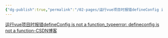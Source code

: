 ```yaml
---
{"dg-publish":true,"permalink":"/02-pages/运行vue项目时报错defineConfig is not a function/","tags":["personal/blog","program/frontend/vue","program/frontend/vue3"]}
---
```


[运行vue项目时报错defineConfig is not a function_typeerror: defineconfig is not a function-CSDN博客](https://blog.csdn.net/jieyucx/article/details/130990628)
